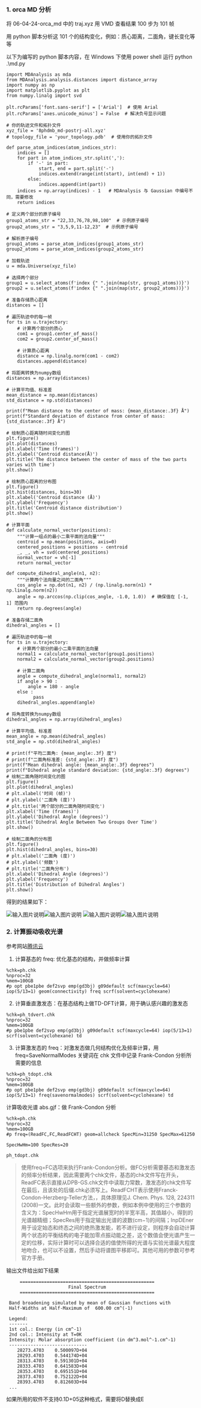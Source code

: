 ### 1. orca MD 分析

将 06-04-24-orca_md 中的 traj.xyz 用 VMD 查看结果
100 步为 101 帧

用 python 脚本分析这 101 个的结构变化，例如：质心距离，二面角，键长变化等等

以下为编写的 python 脚本内容，在 Windows 下使用 power shell 运行 python .\md.py

```
import MDAnalysis as mda
from MDAnalysis.analysis.distances import distance_array
import numpy as np
import matplotlib.pyplot as plt
from numpy.linalg import svd

plt.rcParams['font.sans-serif'] = ['Arial']  # 使用 Arial
plt.rcParams['axes.unicode_minus'] = False  # 解决负号显示问题

# 你的轨迹文件和拓扑文件
xyz_file = '8phdmb_md-postrj-all.xyz'
# topology_file = 'your_topology.pdb'  # 使用你的拓扑文件

def parse_atom_indices(atom_indices_str):
    indices = []
    for part in atom_indices_str.split(','):
        if '-' in part:
            start, end = part.split('-')
            indices.extend(range(int(start), int(end) + 1))
        else:
            indices.append(int(part))
    indices = np.array(indices) - 1   # MDAnalysis 与 Gaussian 中编号不同，需要修改
    return indices

# 定义两个部分的原子编号
group1_atoms_str = "22,33,76,78,98,100"  # 示例原子编号
group2_atoms_str = "3,5,9,11-12,23"  # 示例原子编号

# 解析原子编号
group1_atoms = parse_atom_indices(group1_atoms_str)
group2_atoms = parse_atom_indices(group2_atoms_str)

# 加载轨迹
u = mda.Universe(xyz_file)

# 选择两个部分
group1 = u.select_atoms(f'index {" ".join(map(str, group1_atoms))}')
group2 = u.select_atoms(f'index {" ".join(map(str, group2_atoms))}')

# 准备存储质心距离
distances = []

# 遍历轨迹中的每一帧
for ts in u.trajectory:
    # 计算两个部分的质心
    com1 = group1.center_of_mass()
    com2 = group2.center_of_mass()
    
    # 计算质心距离
    distance = np.linalg.norm(com1 - com2)
    distances.append(distance)

# 将距离转换为numpy数组
distances = np.array(distances)

# 计算平均值、标准差
mean_distance = np.mean(distances)
std_distance = np.std(distances)

print(f"Mean distance to the center of mass: {mean_distance:.3f} Å")
print(f"Standard deviation of distance from center of mass: {std_distance:.3f} Å")

# 绘制质心距离随时间变化的图
plt.figure()
plt.plot(distances)
plt.xlabel('Time (frames)')
plt.ylabel('Centroid distance(Å)')
plt.title('The distance between the center of mass of the two parts varies with time')
plt.show()

# 绘制质心距离的分布图
plt.figure()
plt.hist(distances, bins=30)
plt.xlabel('Centroid distance (Å)')
plt.ylabel('Frequency')
plt.title('Centroid distance distribution')
plt.show()

# 计算平面
def calculate_normal_vector(positions):
    """计算一组点的最小二乘平面的法向量"""
    centroid = np.mean(positions, axis=0)
    centered_positions = positions - centroid
    _, _, vh = svd(centered_positions)
    normal_vector = vh[-1]
    return normal_vector

def compute_dihedral_angle(n1, n2):
    """计算两个法向量之间的二面角"""
    cos_angle = np.dot(n1, n2) / (np.linalg.norm(n1) * np.linalg.norm(n2))
    angle = np.arccos(np.clip(cos_angle, -1.0, 1.0))  # 确保值在 [-1, 1] 范围内
    return np.degrees(angle)

# 准备存储二面角
dihedral_angles = []

# 遍历轨迹中的每一帧
for ts in u.trajectory:
    # 计算两个部分的最小二乘平面的法向量
    normal1 = calculate_normal_vector(group1.positions)
    normal2 = calculate_normal_vector(group2.positions)
    
    # 计算二面角
    angle = compute_dihedral_angle(normal1, normal2)
    if angle > 90 : 
	    angle = 180 - angle
    else :
          pass
    dihedral_angles.append(angle)

# 将角度转换为numpy数组
dihedral_angles = np.array(dihedral_angles)

# 计算平均值、标准差
mean_angle = np.mean(dihedral_angles)
std_angle = np.std(dihedral_angles)

# print(f"平均二面角: {mean_angle:.3f} 度")
# print(f"二面角标准差: {std_angle:.3f} 度")
print(f"Mean dihedral angle: {mean_angle:.3f} degrees")
print(f"Dihedral angle standard deviation: {std_angle:.3f} degrees")
# 绘制二面角随时间变化的图
plt.figure()
plt.plot(dihedral_angles)
# plt.xlabel('时间 (帧)')
# plt.ylabel('二面角 (度)')
# plt.title('两个部分的二面角随时间变化')
plt.xlabel('Time (frames)')
plt.ylabel('Dihedral Angle (degrees)')
plt.title('Dihedral Angle Between Two Groups Over Time')
plt.show()

# 绘制二面角的分布图
plt.figure()
plt.hist(dihedral_angles, bins=30)
# plt.xlabel('二面角 (度)')
# plt.ylabel('频数')
# plt.title('二面角分布')
plt.xlabel('Dihedral Angle (degrees)')
plt.ylabel('Frequency')
plt.title('Distribution of Dihedral Angles')
plt.show()

```
得到的结果如下：

![输入图片说明](img/%E5%BE%AE%E4%BF%A1%E6%88%AA%E5%9B%BE_20240611173111.jpg)![输入图片说明](img/%E5%BE%AE%E4%BF%A1%E6%88%AA%E5%9B%BE_20240611173143.jpg)
![输入图片说明](img/%E5%BE%AE%E4%BF%A1%E6%88%AA%E5%9B%BE_20240611173158.jpg)![输入图片说明](img/%E5%BE%AE%E4%BF%A1%E6%88%AA%E5%9B%BE_20240611173211.jpg)

### 2. 计算振动吸收光谱

 参考网站[腾讯云](https://cloud.tencent.com/developer/article/1690191)

1. 计算基态的 freq: 优化基态的结构，并做频率计算
```
%chk=ph.chk
%nproc=32
%mem=100GB
#p opt pbe1pbe def2svp emp(gd3bj) g09default scf(maxcycle=64) iop(5/13=1) geom(connectivity) freq scrf(solvent=cyclohexane)
```
2. 计算垂直激发态：在基态结构上做TD-DFT计算，用于确认感兴趣的激发态
```
%chk=ph_tdvert.chk
%nproc=32
%mem=100GB
#p pbe1pbe def2svp emp(gd3bj) g09default scf(maxcycle=64) iop(5/13=1) scrf(solvent=cyclohexane) td
```
3. 计算激发态的 freq：对激发态做几何结构优化及频率计算，用 freq=SaveNormalModes 关键词在 chk 文件中记录 Frank-Condon 分析所需要的信息
```
%chk=ph_tdopt.chk
%nproc=32
%mem=100GB
#p opt pbe1pbe def2svp emp(gd3bj) g09default scf(maxcycle=64) iop(5/13=1) freq(savenormalmodes) scrf(solvent=cyclohexane) td
```
计算吸收光谱 abs.gjf：做 Frank-Condon 分析
```
%chk=ph.chk
%nproc=32
%mem=100GB
#p freq=(ReadFC,FC,ReadFCHT) geom=allcheck SpecMin=31250 SpecMax=61250

SpecHwHm=100 SpecRes=20

ph_tdopt.chk
```
> 使用freq=FC选项来执行Frank-Condon分析。做FC分析需要基态和激发态的频率分析结果，因此需要两个chk文件，基态的chk文件写在开头，ReadFC表示直接从DPB-GS.chk文件中读取力常数，激发态的chk文件写在最后，且该处的后缀.chk必须写上。ReadFCHT表示使用Franck-Condon-Herzberg-Teller方法，，具体原理见J. Chem. Phys. 128, 224311 (2008)一文。此时会读取一些额外的参数，例如本例中使用的三个参数的含义为：SpecHwHm用于指定光谱展宽时的半宽半高，其值越小，得到的光谱越精细；SpecRes用于指定输出光谱的波数(cm−1)的间隔；InpDEner用于设定始态和终态之间的绝热激发能，若不进行设定，则程序会自动计算两个状态的平衡结构的电子能加零点振动能之差，这个数值会使光谱产生一定的位移，实际计算时可以选择合适的值使所得的光谱与实验光谱最大程度地吻合，也可以不设置，然后手动将谱图平移即可。其他可用的参数可参考官方手册。

输出文件给出如下结果
```
     ==================================================
                       Final Spectrum
     ==================================================
 
 Band broadening simulated by mean of Gaussian functions with
 Half-Widths at Half-Maximum of  600.00 cm^(-1)
 
 Legend:
 -------
 1st col.: Energy (in cm^-1)
 2nd col.: Intensity at T=0K
 Intensity: Molar absorption coefficient (in dm^3.mol^-1.cm^-1)
 -----------------------------
    28273.4703    0.500097D+04
    28293.4703    0.544174D+04
    28313.4703    0.591301D+04
    28333.4703    0.641583D+04
    28353.4703    0.695151D+04
    28373.4703    0.752122D+04
    28393.4703    0.812603D+04
 ...
```
如果所用的软件不支持0.1D+05这种格式，需要将D替换成E

